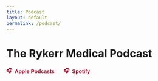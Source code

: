 ```yaml
---
title: Podcast
layout: default
permalink: /podcast/
---
```


<h1>The Rykerr Medical Podcast</h1>

<!-- External platform links -->
<div style="margin: 1rem 0; display: flex; gap: 1.5rem; flex-wrap: wrap;">
  <a href="https://podcasts.apple.com/us/podcast/the-rykerr-medical-podcast/id1570765323" target="_blank" style="text-decoration: none; color: #a31232; font-family: 'Black Ground', sans-serif; font-weight: bold; display: flex; align-items: center; gap: 0.4rem;">
    🎧 <span>Apple Podcasts</span>
  </a>
  <a href="https://open.spotify.com/show/73oflsb0c9M5iwHw07MxdP?" target="_blank" style="text-decoration: none; color: #a31232; font-family: 'Black Ground', sans-serif; font-weight: bold; display: flex; align-items: center; gap: 0.4rem;">
    🎧 <span>Spotify</span>
  </a>
</div>


<div id="latest-episode" style="max-width: 800px; margin: 2rem auto;"></div>
<div id="episode-grid" class="episode-grid"></div>


<script>
async function loadFeed() {
  const CORS_PROXY = "https://api.allorigins.win/raw?url=";
  const feedUrl = "https://rykerrmedical.github.io/landing/feed.xml";

  try {
    const resp = await fetch(CORS_PROXY + encodeURIComponent(feedUrl));
    const xmlText = await resp.text();
    const parser = new DOMParser();
    const xml = parser.parseFromString(xmlText, "application/xml");
    const items = xml.querySelectorAll("item");

    const latestContainer = document.getElementById("latest-episode");
    const gridContainer = document.getElementById("episode-grid");

    items.forEach((item, i) => {
      const title = item.querySelector("title")?.textContent || "Untitled";
      const link = item.querySelector("link")?.textContent;
      const enclosure = item.querySelector("enclosure");
      const audioUrl = enclosure?.getAttribute("url");
      const pubDateRaw = item.querySelector("pubDate")?.textContent;
      const pubDate = pubDateRaw ? new Date(pubDateRaw).toDateString() : "";
      
      function sanitizeHtml(input) {
        const tmp = document.createElement("div");
        tmp.innerHTML = input;
        
        // Ensure links open in new tab
        tmp.querySelectorAll('a').forEach(a => {
          a.setAttribute('target', '_blank');
          a.setAttribute('rel', 'noopener noreferrer');
        });
        
        return tmp.innerHTML;
      }

      const rawDesc = item.querySelector("description")?.textContent || "";
      const description = sanitizeHtml(rawDesc);

      let image = null;
      const itunesImage = item.getElementsByTagName("itunes:image")[0];
      if (itunesImage) {
        image = itunesImage.getAttribute("href");
      } else {
        const mediaContent = item.getElementsByTagName("media:content")[0];
        image = mediaContent?.getAttribute("url") || null;
      }

      const div = document.createElement("div");

      if (i === 0) {
        // === Featured episode layout ===
        div.innerHTML = `
          <h2>${title}</h2>
          <small>${pubDate}</small><br>
          ${image ? `<img src="${image}" alt="${title}" style="display:block; margin:1rem auto; width:100%; max-width:320px; height:auto; border-radius:12px;" loading="lazy">` : ""}
          ${audioUrl ? `<audio controls src="${audioUrl}" style="width:100%; margin-bottom:1rem;"></audio>` : ""}
          <div style="line-height:1.5;">${description.length > 400 ? description.slice(0, 400) + '...' : description}</div>
          ${description.length > 400 ? `<button class="read-more" data-full="${encodeURIComponent(description)}" style="background: none; border: none; color: #a31232; cursor: pointer;">read more</button>` : ""}
          <hr style="margin-top: 2rem;">
        `;
        latestContainer.appendChild(div);
      } else {
        // === Older episode cards ===
        div.classList.add("episode-card");

        if (image) {
          const img = document.createElement("img");
          img.src = image;
          img.alt = title;
          img.loading = "lazy";
          div.appendChild(img);
        }

        const titleEl = document.createElement("h4");
        titleEl.textContent = title;
        div.appendChild(titleEl);

        const dateEl = document.createElement("small");
        dateEl.textContent = pubDate;
        div.appendChild(dateEl);

        if (audioUrl) {
          const audio = document.createElement("audio");
          audio.controls = true;
          audio.src = audioUrl;
          div.appendChild(audio);
        }

        if (description) {
          const short = description.length > 300 ? description.slice(0, 300) + "..." : description;
          const descDiv = document.createElement("div");
          descDiv.innerHTML = short;
          div.appendChild(descDiv);

          if (description.length > 300) {
            const btn = document.createElement("button");
            btn.textContent = "read more";
            btn.style.background = "none";
            btn.style.border = "none";
            btn.style.color = "#a31232";
            btn.style.cursor = "pointer";
            btn.onclick = () => {
              descDiv.innerHTML = description;
              btn.remove();
            };
            div.appendChild(btn);
          }
        }

        gridContainer.appendChild(div);
      }
    });
  } catch (err) {
    document.getElementById("episode-list").textContent = "Error loading episodes.";
    console.error(err);
  }
}

document.addEventListener("DOMContentLoaded", loadFeed);

document.addEventListener("click", function (e) {
  if (e.target.matches(".read-more")) {
    const btn = e.target;
    const fullText = decodeURIComponent(btn.getAttribute("data-full"));
    const container = btn.previousElementSibling;
    if (container) container.innerHTML = fullText;
    btn.remove();
  }
});


</script>
